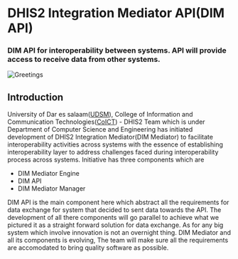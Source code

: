 # DHIS2 Integration Mediator API(DIM API)

### DIM API for interoperability between systems. API will provide access to receive data from other systems. 

![Greetings](https://github.com/hisptz/dim-api/workflows/Greetings/badge.svg)

## Introduction

University of Dar es salaam([UDSM](https://www.udsm.ac.tz/)), College of Information and Communication Technologies([CoICT](https://www.coict.udsm.ac.tz/)) - DHIS2 Team which is under Department of Computer Science and Engineering has initiated development of DHIS2 Integration Mediator(DIM Mediator) to facilitate interoperability activities across systems with the essence of establishing interoperability layer to address challenges faced during interoperability process across systems. Initiative has three components which are
- DIM Mediator Engine
- DIM API
- DIM Mediator Manager

DIM API is the main component here which abstract all the requirements for data exchange for system that decided to sent data towards the API. The development of all there components will go parallel to achieve what we pictured it as a straight forward solution for data exchange. As for any big system which involve innovation is not an overnight thing. DIM Mediator and all its components is evolving, The team will make sure all the requirements are accomodated to bring quality software as possible.

